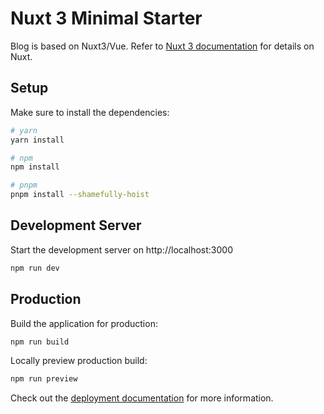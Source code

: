 # Nuxt 3 Minimal Starter

Blog is based on Nuxt3/Vue. Refer to [Nuxt 3 documentation](https://nuxt.com/docs/getting-started/introduction)
for details on Nuxt.

## Setup

Make sure to install the dependencies:

```bash
# yarn
yarn install

# npm
npm install

# pnpm
pnpm install --shamefully-hoist
```

## Development Server

Start the development server on http://localhost:3000

```bash
npm run dev
```

## Production

Build the application for production:

```bash
npm run build
```

Locally preview production build:

```bash
npm run preview
```

Check out the [deployment documentation](https://nuxt.com/docs/getting-started/deployment) for more information.
